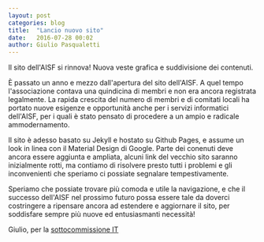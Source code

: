 ```yaml
---
layout: post
categories: blog
title:  "Lancio nuovo sito"
date:   2016-07-28 00:02
author: Giulio Pasqualetti
---
```


Il sito dell'AISF si rinnova! Nuova veste grafica e suddivisione dei contenuti.

È passato un anno e mezzo dall'apertura del sito dell'AISF. A quel tempo l'associazione contava una quindicina di membri e non era ancora registrata legalmente. La rapida crescita del numero di membri e di comitati locali ha portato nuove esigenze e opportunità anche per i servizi informatici dell'AISF, per i quali è stato pensato di procedere a un ampio e radicale ammodernamento.

Il sito è adesso basato su Jekyll e hostato su Github Pages, e assume un look in linea con il Material Design di Google. Parte dei conenuti deve ancora essere aggiunta e ampliata, alcuni link del vecchio sito saranno inizialmente rotti, ma contiamo di risolvere presto tutti i problemi e gli inconvenienti che speriamo ci possiate segnalare tempestivamente.

Speriamo che possiate trovare più comoda e utile la navigazione, e che il successo dell'AISF nel prossimo futuro possa essere tale da doverci costringere a ripensare ancora ad estendere e aggiornare il sito, per soddisfare sempre più nuove ed entusiasmanti necessità!

Giulio,
per la [sottocommissione IT](/sottocommissioni/it)
